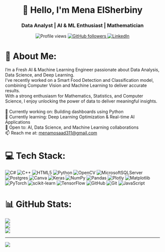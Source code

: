 <h1 align="center">👋 Hello, I'm Mena ElSherbiny</h1>
<h3 align="center">Data Analyst | AI & ML Enthusiast | Mathematician</h3>

<p align="center">
  <img src="https://komarev.com/ghpvc/?username=MenaMosaadElSherbiny&label=Profile%20views&color=0e75b6&style=flat" alt="Profile views" />
  <a href="https://github.com/MenaMosaadElSherbiny?tab=followers">
    <img src="https://img.shields.io/github/followers/MenaMosaadElSherbiny?label=Followers&style=social" alt="GitHub followers" />
  </a>
  <a href="https://www.linkedin.com/in/mena-elsherbiny/">
    <img src="https://img.shields.io/badge/LinkedIn-Connect-blue?style=flat&logo=linkedin" alt="LinkedIn" />
  </a>
</p>

# 💫 About Me:
I’m a Fresh AI & Machine Learning Engineer passionate about Data Analysis, Data Science, and Deep Learning.  <br>I’ve recently worked on a Smart Food Detection and Classification model, combining Computer Vision and Machine Learning to deliver accurate results.  <br>With a strong enthusiasm for Mathematics, Statistics, and Computer Science, I enjoy unlocking the power of data to deliver meaningful insights.<br><br>🔭 Currently working on: Building dashboards using Python  <br>🌱 Currently learning: Deep Learning Optimization & Real-time AI Applications  <br>💼 Open to: AI, Data Science, and Machine Learning collaborations  <br>📫 Reach me at: menamosaad311@gmail.com<br>


# 💻 Tech Stack:
![C#](https://img.shields.io/badge/c%23-%23239120.svg?style=for-the-badge&logo=csharp&logoColor=white) ![C++](https://img.shields.io/badge/c++-%2300599C.svg?style=for-the-badge&logo=c%2B%2B&logoColor=white) ![HTML5](https://img.shields.io/badge/html5-%23E34F26.svg?style=for-the-badge&logo=html5&logoColor=white) ![Python](https://img.shields.io/badge/python-3670A0?style=for-the-badge&logo=python&logoColor=ffdd54) ![OpenCV](https://img.shields.io/badge/opencv-%23white.svg?style=for-the-badge&logo=opencv&logoColor=white) ![MicrosoftSQLServer](https://img.shields.io/badge/Microsoft%20SQL%20Server-CC2927?style=for-the-badge&logo=microsoft%20sql%20server&logoColor=white) ![Postgres](https://img.shields.io/badge/postgres-%23316192.svg?style=for-the-badge&logo=postgresql&logoColor=white) ![Canva](https://img.shields.io/badge/Canva-%2300C4CC.svg?style=for-the-badge&logo=Canva&logoColor=white) ![Keras](https://img.shields.io/badge/Keras-%23D00000.svg?style=for-the-badge&logo=Keras&logoColor=white) ![NumPy](https://img.shields.io/badge/numpy-%23013243.svg?style=for-the-badge&logo=numpy&logoColor=white) ![Pandas](https://img.shields.io/badge/pandas-%23150458.svg?style=for-the-badge&logo=pandas&logoColor=white) ![Plotly](https://img.shields.io/badge/Plotly-%233F4F75.svg?style=for-the-badge&logo=plotly&logoColor=white) ![Matplotlib](https://img.shields.io/badge/Matplotlib-%23ffffff.svg?style=for-the-badge&logo=Matplotlib&logoColor=black) ![PyTorch](https://img.shields.io/badge/PyTorch-%23EE4C2C.svg?style=for-the-badge&logo=PyTorch&logoColor=white) ![scikit-learn](https://img.shields.io/badge/scikit--learn-%23F7931E.svg?style=for-the-badge&logo=scikit-learn&logoColor=white) ![TensorFlow](https://img.shields.io/badge/TensorFlow-%23FF6F00.svg?style=for-the-badge&logo=TensorFlow&logoColor=white) ![GitHub](https://img.shields.io/badge/github-%23121011.svg?style=for-the-badge&logo=github&logoColor=white) ![Git](https://img.shields.io/badge/git-%23F05033.svg?style=for-the-badge&logo=git&logoColor=white) ![JavaScript](https://img.shields.io/badge/javascript-%23323330.svg?style=for-the-badge&logo=javascript&logoColor=%23F7DF1E)
# 📊 GitHub Stats:
![](https://github-readme-stats.vercel.app/api?username=menamosaad311&theme=default_repocard&hide_border=false&include_all_commits=false&count_private=false)<br/>
![](https://nirzak-streak-stats.vercel.app/?user=menamosaad311&theme=default_repocard&hide_border=false)<br/>
![](https://github-readme-stats.vercel.app/api/top-langs/?username=menamosaad311&theme=default_repocard&hide_border=false&include_all_commits=false&count_private=false&layout=compact)

---
[![](https://visitcount.itsvg.in/api?id=menamosaad311&icon=0&color=0)](https://visitcount.itsvg.in)

<!-- Proudly created with GPRM ( https://gprm.itsvg.in ) -->
